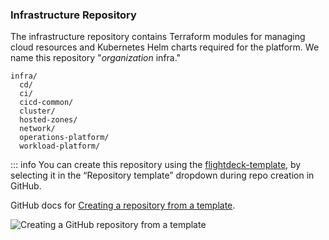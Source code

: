 
### Infrastructure Repository

The infrastructure repository contains Terraform modules for managing
cloud resources and Kubernetes Helm charts required for the platform. We
name this repository "*organization* infra."

```
infra/
  cd/
  ci/
  cicd-common/
  cluster/
  hosted-zones/
  network/
  operations-platform/
  workload-platform/
```

::: info
You can create this repository using the
[flightdeck-template](https://github.com/thoughtbot/flightdeck-template),
by selecting it in the “Repository template” dropdown during repo
creation in GitHub.

</div>

</div>

GitHub docs for [Creating a repository from a
template](https://docs.github.com/en/repositories/creating-and-managing-repositories/creating-a-repository-from-a-template).

![Creating a GitHub repository from a template](./images/image-20230807-212358.png)
